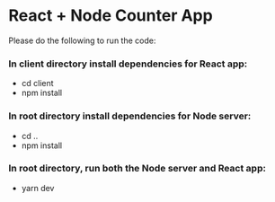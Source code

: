 # React + Node Counter App

Please do the following to run the code:

### In client directory install dependencies for React app:
* cd client
* npm install


### In root directory install dependencies for Node server:
* cd ..
* npm install

### In root directory, run both the Node server and React app:
* yarn dev
